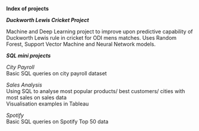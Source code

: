 **Index of projects**

***Duckworth Lewis Cricket Project***  

Machine and Deep Learning project to improve upon predictive capability of Duckworth Lewis rule in cricket for ODI mens matches.  Uses Random Forest, Support Vector Machine and Neural Network models.

***SQL mini projects***  

*City Payroll*  
Basic  SQL queries on city payroll dataset

*Sales Analysis*  
Using SQL to analyse most popular products/ best customers/ cities with most sales on sales data  
Visualisation examples in Tableau

*Spotify*  
Basic  SQL queries on Spotify Top 50 data

